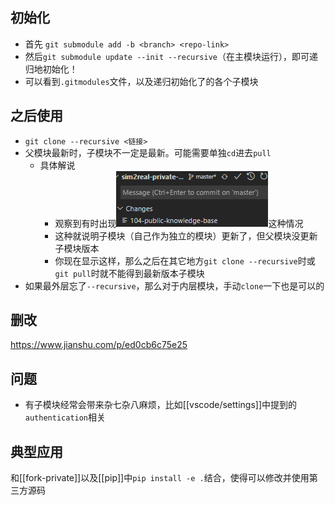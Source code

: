 ## 初始化
- 首先
`git submodule add -b <branch> <repo-link>`
- 然后`git submodule update --init --recursive`（在主模块运行），即可递归地初始化！
- 可以看到`.gitmodules`文件，以及递归初始化了的各个子模块

## 之后使用
- `git clone --recursive <链接>`
- 父模块最新时，子模块不一定是最新。可能需要单独`cd`进去`pull`
  - 具体解说
    - 观察到有时出现![](submodule-update.png)这种情况
    - 这种就说明子模块（自己作为独立的模块）更新了，但父模块没更新子模块版本
    - 你现在显示这样，那么之后在其它地方`git clone --recursive`时或`git pull`时就不能得到最新版本子模块
- 如果最外层忘了`--recursive`，那么对于内层模块，手动`clone`一下也是可以的
## 删改
https://www.jianshu.com/p/ed0cb6c75e25
## 问题
- 有子模块经常会带来杂七杂八麻烦，比如[[vscode/settings]]中提到的`authentication`相关
## 典型应用
和[[fork-private]]以及[[pip]]中`pip install -e .`结合，使得可以修改并使用第三方源码